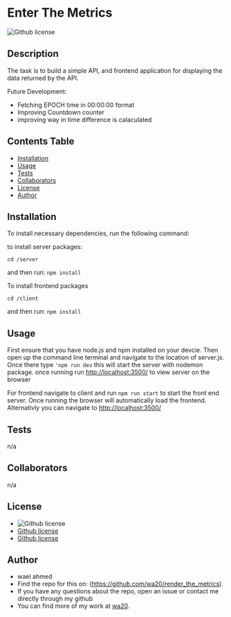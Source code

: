 
  # Enter The Metrics
  ![Github license](https://img.shields.io/badge/license-MIT-blue.svg)

  ## Description

 The task is to build a simple API, and frontend application for displaying the data returned by the API.
 
 Future Development: 
 - Fetching EPOCH time in 00:00:00 format
 - Improving Countdown counter
 - improving way in time difference is calaculated

  ## Contents Table
  - [Installation](#Installation)
  - [Usage](#Usage)
  - [Tests](#Tests)
  - [Collaborators](#Collaborators)
  - [License](#License)
  - [Author](#Author)


## Installation
To install necessary dependencies, run the following command:

to install server packages:
```
cd /server
```  
and then run:  `npm install`


To install frontend packages
```
cd /client
```  
and then run:  `npm install`


## Usage
First ensure that you have node.js and npm installed on your devcie. Then open up the command line terminal and navigate to the location of server.js. Once there type `'npm run dev` this will start the server with nodemon package. once running run [http://localhost:3500/]('http://localhost:3500/') to view server on the browser

For frontend navigate to client and run `npm run start` to start the front end server. Once running the browser will automatically load the frontend. Alternativly you can navigate to [http://localhost:3500/]('http://localhost:3000/')



## Tests
n/a

## Collaborators
n/a


## License
- ![Github license](https://img.shields.io/badge/license-MIT-blue.svg)
- [Github license]('https://opensource.org/licenses/MIT')
- [Github license]('https://choosealicense.com/licenses/MIT/')

## Author
- wael ahmed
- Find the repo for this on: (https://github.com/wa20/render_the_metrics).
- If you have any questions about the repo, open an issue or contact me directly through my github
- You can find more of my work at [wa20](https://github.com/wa20).

 
